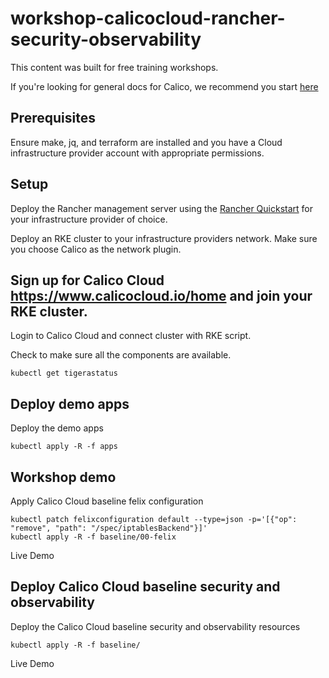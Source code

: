 # workshop-calicocloud-rancher-security-observability

This content was built for free training workshops. 

If you're looking for general docs for Calico, we recommend you start [here](https://docs.tigera.io/)

## Prerequisites

Ensure make, jq, and terraform are installed and you have a Cloud infrastructure provider account with appropriate permissions.

## Setup

Deploy the Rancher management server using the [Rancher Quickstart](https://github.com/rancher/quickstart) for your infrastructure provider of choice.

Deploy an RKE cluster to your infrastructure providers network.  Make sure you choose Calico as the network plugin.

## Sign up for Calico Cloud https://www.calicocloud.io/home and join your RKE cluster.

Login to Calico Cloud and connect cluster with RKE script.

Check to make sure all the components are available.

```
kubectl get tigerastatus
```

## Deploy demo apps

Deploy the demo apps

```
kubectl apply -R -f apps
```

## Workshop demo

Apply Calico Cloud baseline felix configuration

```
kubectl patch felixconfiguration default --type=json -p='[{"op": "remove", "path": "/spec/iptablesBackend"}]'
kubectl apply -R -f baseline/00-felix
```

Live Demo

## Deploy Calico Cloud baseline security and observability

Deploy the Calico Cloud baseline security and observability resources

```
kubectl apply -R -f baseline/
```

Live Demo
